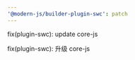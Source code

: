 ```yaml
---
'@modern-js/builder-plugin-swc': patch
---
```


fix(plugin-swc): update core-js

fix(plugin-swc): 升级 core-js
